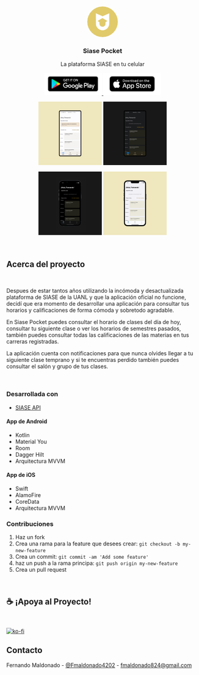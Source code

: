 <!--
*** Thanks for checking out this README Template. If you have a suggestion that would
*** make this better, please fork the repo and create a pull request or simply open
*** an issue with the tag "enhancement".
*** Thanks again! Now go create something AMAZING! :D
-->

<!-- PROJECT SHIELDS -->
<!--
*** I'm using markdown "reference style" links for readability.
*** Reference links are enclosed in brackets [ ] instead of parentheses ( ).
*** See the bottom of this document for the declaration of the reference variables
*** for contributors-url, forks-url, etc. This is an optional, concise syntax you may use.
*** https://www.markdownguide.org/basic-syntax/#reference-style-links
-->

<!-- PROJECT LOGO -->
<br />
<p align="center">
    <img src="./assets/icon.png" style="border-radius:50%" alt="Logo" width="80" height="80">

  <h3 align="center">Siase Pocket</h3>

  <p align="center">
    La plataforma SIASE en tu celular
    <br />
 
  </p>
</p>

<!-- ABOUT THE PROJECT -->

<p align="center">
<a href="https://play.google.com/store/apps/details?id=com.fmaldonado.siase">
<img src="assets/google-play-badge.png" width="30%">
</a>
<a  href="https://apps.apple.com/us/app/siase-pocket/id1620928248">
<img src="assets/app-store-badge.png" width="30%" >
</a>
</p>

<p align="center">
    <img  src="assets/github_android_light.png" alt="Logo" width="33%" >
  <img  src="assets/github_android_dark.png" alt="Logo" width="33%" >
</p>
<p align="center">
   <img  src="assets/github_ios_dark.png" alt="Logo" width="33%" >
    <img  src="assets/github_ios_light.png" alt="Logo" width="33%" >
</p>
<br>

## Acerca del proyecto

<br>

Despues de estar tantos años utilizando la incómoda y desactualizada plataforma de SIASE de la UANL y que la aplicación oficial no funcione, decidí que era momento de desarrollar una aplicación para consultar tus horarios y calificaciones de forma cómoda y sobretodo agradable.

En Siase Pocket puedes consultar el horario de clases del día de hoy, consultar tu siguiente clase o ver los horarios de semestres pasados, también puedes consultar todas las calificaciones de las materias en tus carreras registradas.

La aplicación cuenta con notificaciones para que nunca olvides llegar a tu siguiente clase temprano y si te encuentras perdido también puedes consultar el salón y grupo de tus clases.

<br>

### Desarrollada con

- [SIASE API](https://github.com/GDSC-UANL/siase-api)

#### App de Android

- Kotlin
- Material You
- Room
- Dagger Hilt
- Arquitectura MVVM

#### App de iOS

- Swift
- AlamoFire
- CoreData
- Arquitectura MVVM

### Contribuciones

1. Haz un fork
2. Crea una rama para la feature que desees crear: `git checkout -b my-new-feature`
3. Crea un commit: `git commit -am 'Add some feature'`
4. haz un push a la rama principa: `git push origin my-new-feature`
5. Crea un pull request

<!-- CONTACT -->

<br>

## ☕ ¡Apoya al Proyecto!

<br>

[![ko-fi](https://ko-fi.com/img/githubbutton_sm.svg)](https://ko-fi.com/U7U54JOMU)

## Contacto

Fernando Maldonado - [@Fmaldonado4202](https://twitter.com/Fmaldonado4202) - fmaldonado824@gmail.com
